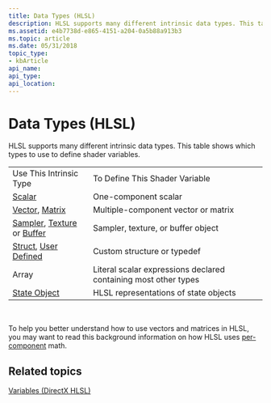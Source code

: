 ```yaml
---
title: Data Types (HLSL)
description: HLSL supports many different intrinsic data types. This table shows which types to use to define shader variables.
ms.assetid: e4b7738d-e865-4151-a204-0a5b88a913b3
ms.topic: article
ms.date: 05/31/2018
topic_type: 
- kbArticle
api_name: 
api_type: 
api_location: 
---
```


# Data Types (HLSL)

HLSL supports many different intrinsic data types. This table shows which types to use to define shader variables.



|                                                                                                                         |                                            |
|-------------------------------------------------------------------------------------------------------------------------|--------------------------------------------|
| Use This Intrinsic Type                                                                                                 | To Define This Shader Variable             |
| [Scalar](dx-graphics-hlsl-scalar.md)                                                                                   | One-component scalar                       |
| [Vector](dx-graphics-hlsl-vector.md), [Matrix](dx-graphics-hlsl-matrix.md)                                            | Multiple-component vector or matrix        |
| [Sampler](dx-graphics-hlsl-sampler.md), [Texture](dx-graphics-hlsl-texture.md) or [Buffer](dx-graphics-hlsl-buffer.md)   | Sampler, texture, or buffer object         |
| [Struct](dx-graphics-hlsl-struct.md), [User Defined](dx-graphics-hlsl-user-defined.md)                                | Custom structure or typedef                |
| Array                                                                                   | Literal scalar expressions declared containing most other types                       |
| [State Object](dx-graphics-hlsl-state-object.md) | HLSL representations of state objects |


 

To help you better understand how to use vectors and matrices in HLSL, you may want to read this background information on how HLSL uses [per-component](dx-graphics-hlsl-per-component-math.md) math.

## Related topics

<dl> <dt>

[Variables (DirectX HLSL)](dx-graphics-hlsl-variables.md)
</dt> </dl>

 

 




